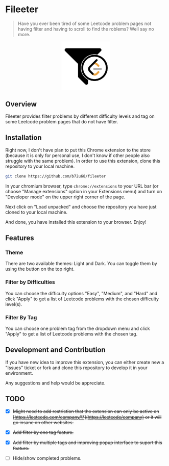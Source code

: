 # Fileeter

> Have you ever been tired of some Leetcode problem pages not having filter
> and having to scroll to find the roblems? Well say no more.

<p align="center">
  <img src="img/icon.png" width="30%" height="auto" />
</p>

## Overview

Fileeter provides filter problems by different difficulty levels and tag on some
Leetcode problem pages that do not have filter.

## Installation

Right now, I don't have plan to put this Chrome extension to the store
(because it is only for personal use, I don't know if other people also struggle
with the same problem). In order to use this extension, clone this repository
to your local machine.

```bash
git clone https://github.com/b72u68/fileeter
```

In your chromium browser, type `chrome://extensions` to your URL bar (or choose
"Manage extensions" option in your Extensions menu) and turn on "Developer mode"
on the upper right corner of the page.

Next click on "Load unpacked" and choose the repository you have just cloned to
your local machine.

And done, you have installed this extension to your browser. Enjoy!

## Features

### Theme

There are two available themes: Light and Dark. You can toggle them by using the
button on the top right.

### Filter by Difficulties

You can choose the difficulty options "Easy", "Medium", and "Hard" and click "Apply"
to get a list of Leetcode problems with the chosen difficulty level(s).

### Filter By Tag

You can choose one problem tag from the dropdown menu and click "Apply" to get
a list of Leetcode problems with the chosen tag.

## Development and Contribution

If you have new idea to improve this extension, you can either create new a "Issues"
ticket or fork and clone this repository to develop it in your environment.

Any suggestions and help would be appreciate.

## TODO

- [x] ~~Might need to add restriction that the extension can only be active on
      [https://leetcode.com/company/\*](https://leetcode/company) or it will go insane
      on other websites.~~

- [x] ~~Add filter by one tag feature.~~

- [x] ~~Add filter by multiple tags and improving popup interface to suport this feature.~~

- [ ] Hide/show completed problems.
